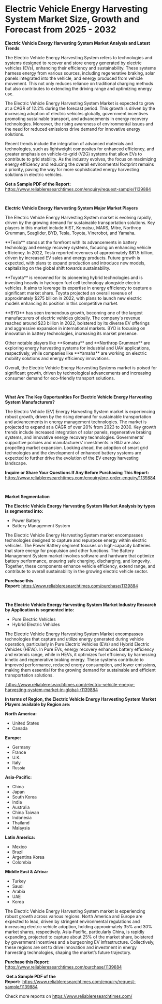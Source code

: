 <p><h1>Electric Vehicle Energy Harvesting System Market Size, Growth and Forecast from 2025 - 2032</h1></p><p><strong>Electric Vehicle Energy Harvesting System Market Analysis and Latest Trends</strong></p>
<p><p>The Electric Vehicle Energy Harvesting System refers to technologies and systems designed to recover and store energy generated by electric vehicles (EVs), enhancing their efficiency and sustainability. These systems harness energy from various sources, including regenerative braking, solar panels integrated into the vehicle, and energy produced from vehicle movement. This not only reduces reliance on traditional charging methods but also contributes to extending the driving range and optimizing energy use.</p><p>The Electric Vehicle Energy Harvesting System Market is expected to grow at a CAGR of 12.2% during the forecast period. This growth is driven by the increasing adoption of electric vehicles globally, government incentives promoting sustainable transport, and advancements in energy recovery technologies. Moreover, the rising awareness of environmental issues and the need for reduced emissions drive demand for innovative energy solutions. </p><p>Recent trends include the integration of advanced materials and technologies, such as lightweight composites for enhanced efficiency, and greater emphasis on vehicle-to-grid (V2G) systems that allow EVs to contribute to grid stability. As the industry evolves, the focus on maximizing energy efficiency and reducing the overall environmental footprint remains a priority, paving the way for more sophisticated energy harvesting solutions in electric vehicles.</p></p>
<p><strong>Get a Sample PDF of the Report:&nbsp;</strong> <a href="https://www.reliableresearchtimes.com/enquiry/request-sample/1139884?utm_campaign=3191&utm_medium=2&utm_source=Github&utm_content=ia&utm_term=25032025&utm_id=electric-vehicle-energy-harvesting-system">https://www.reliableresearchtimes.com/enquiry/request-sample/1139884</a></p>
<p>&nbsp;</p>
<p><strong>Electric Vehicle Energy Harvesting System Major Market Players</strong></p>
<p><p>The Electric Vehicle Energy Harvesting System market is evolving rapidly, driven by the growing demand for sustainable transportation solutions. Key players in this market include AIST, Komatsu, MARS, Mitre, Northrop Grumman, Seaglider, BYD, Tesla, Toyota, Vinerobot, and Yamaha.</p><p>**Tesla** stands at the forefront with its advancements in battery technology and energy recovery systems, focusing on enhancing vehicle efficiency. In 2022, Tesla reported revenues of approximately $81.5 billion, driven by increased EV sales and energy products. Future growth is expected, with plans to expand production and introduce new models, capitalizing on the global shift towards sustainability.</p><p>**Toyota** is renowned for its pioneering hybrid technologies and is investing heavily in hydrogen fuel cell technology alongside electric vehicles. It aims to leverage its expertise in energy efficiency to capture a significant market share. Toyota projected an overall revenue of approximately $275 billion in 2022, with plans to launch new electric models enhancing its position in this competitive market.</p><p>**BYD** has seen tremendous growth, becoming one of the largest manufacturers of electric vehicles globally. The company's revenue reached around $23 billion in 2022, bolstered by its diverse EV offerings and aggressive expansion in international markets. BYD is focusing on innovation in battery technologies, increasing its market presence.</p><p>Other notable players like **Komatsu** and **Northrop Grumman** are exploring energy harvesting systems for industrial and UAV applications, respectively, while companies like **Yamaha** are working on electric mobility solutions and energy efficiency innovations. </p><p>Overall, the Electric Vehicle Energy Harvesting Systems market is poised for significant growth, driven by technological advancements and increasing consumer demand for eco-friendly transport solutions.</p></p>
<p>&nbsp;</p>
<p><strong>What Are The Key Opportunities For Electric Vehicle Energy Harvesting System Manufacturers?</strong></p>
<p><p>The Electric Vehicle (EV) Energy Harvesting System market is experiencing robust growth, driven by the rising demand for sustainable transportation and advancements in energy management technologies. The market is projected to expand at a CAGR of over 20% from 2023 to 2030. Key growth trends include increased integration of solar panels, regenerative braking systems, and innovative energy recovery technologies. Governments' supportive policies and manufacturers' investments in R&D are also propelling market expansion. Looking ahead, the adoption of smart grid technologies and the development of enhanced battery systems are expected to further drive the evolution of the EV energy harvesting landscape.</p></p>
<p><strong>Inquire or Share Your Questions If Any Before Purchasing This Report:</strong> <a href="https://www.reliableresearchtimes.com/enquiry/pre-order-enquiry/1139884?utm_campaign=3191&utm_medium=2&utm_source=Github&utm_content=ia&utm_term=25032025&utm_id=electric-vehicle-energy-harvesting-system">https://www.reliableresearchtimes.com/enquiry/pre-order-enquiry/1139884</a></p>
<p>&nbsp;</p>
<p><strong>Market Segmentation</strong></p>
<p><strong>The Electric Vehicle Energy Harvesting System Market Analysis by types is segmented into:</strong></p>
<p><ul><li>Power Battery</li><li>Battery Management System</li></ul></p>
<p><p>The Electric Vehicle Energy Harvesting System market encompasses technologies designed to capture and repurpose energy within electric vehicles. The Power Battery segment focuses on high-capacity batteries that store energy for propulsion and other functions. The Battery Management System market involves software and hardware that optimize battery performance, ensuring safe charging, discharging, and longevity. Together, these components enhance vehicle efficiency, extend range, and contribute to overall sustainability in the growing electric vehicle sector.</p></p>
<p><strong>Purchase this Report:&nbsp;</strong><a href="https://www.reliableresearchtimes.com/purchase/1139884?utm_campaign=3191&utm_medium=2&utm_source=Github&utm_content=ia&utm_term=25032025&utm_id=electric-vehicle-energy-harvesting-system">https://www.reliableresearchtimes.com/purchase/1139884</a></p>
<p>&nbsp;</p>
<p><strong>The Electric Vehicle Energy Harvesting System Market Industry Research by Application is segmented into:</strong></p>
<p><ul><li>Pure Electric Vehicles</li><li>Hybrid Electric Vehicles</li></ul></p>
<p><p>The Electric Vehicle Energy Harvesting System Market encompasses technologies that capture and utilize energy generated during vehicle operation, particularly in Pure Electric Vehicles (EVs) and Hybrid Electric Vehicles (HEVs). In Pure EVs, energy recovery enhances battery efficiency and extends range, while in HEVs, it optimizes fuel efficiency by harnessing kinetic and regenerative braking energy. These systems contribute to improved performance, reduced energy consumption, and lower emissions, making them essential for the growing demand for sustainable and efficient transportation solutions.</p></p>
<p><a href="https://www.reliableresearchtimes.com/electric-vehicle-energy-harvesting-system-market-in-global-r1139884?utm_campaign=3191&utm_medium=2&utm_source=Github&utm_content=ia&utm_term=25032025&utm_id=electric-vehicle-energy-harvesting-system">&nbsp;https://www.reliableresearchtimes.com/electric-vehicle-energy-harvesting-system-market-in-global-r1139884</a></p>
<p><strong>In terms of Region, the Electric Vehicle Energy Harvesting System Market Players available by Region are:</strong></p>
<p>
    <p> <strong> North America: </strong>
        <ul>
            <li>United States</li>
            <li>Canada</li>
        </ul>
        </p> 
    <p> <strong> Europe: </strong>
        <ul>
            <li>Germany</li>
            <li>France</li>
            <li>U.K.</li>
            <li>Italy</li>
            <li>Russia</li>
        </ul>
        </p> 
    <p> <strong> Asia-Pacific: </strong>
        <ul>
            <li>China</li>
            <li>Japan</li>
            <li>South Korea</li>
            <li>India</li>
            <li>Australia</li>
            <li>China Taiwan</li>
            <li>Indonesia</li>
            <li>Thailand</li>
            <li>Malaysia</li>
        </ul>
        </p> 
    <p> <strong> Latin America: </strong>
        <ul>
            <li>Mexico</li>
            <li>Brazil</li>
            <li>Argentina Korea</li>
            <li>Colombia</li>
        </ul>
        </p> 
    <p> <strong> Middle East & Africa: </strong>
        <ul>
            <li>Turkey</li>
            <li>Saudi</li>
            <li>Arabia</li>
            <li>UAE</li>
            <li>Korea</li>
        </ul>
    </p>
    </p>
<p><p>The Electric Vehicle Energy Harvesting System market is experiencing robust growth across various regions. North America and Europe are expected to lead, driven by stringent environmental regulations and increasing electric vehicle adoption, holding approximately 35% and 30% market shares, respectively. Asia-Pacific, particularly China, is rapidly expanding, projected to capture about 25% of the market share, bolstered by government incentives and a burgeoning EV infrastructure. Collectively, these regions are set to drive innovation and investment in energy harvesting technologies, shaping the market’s future trajectory.</p></p>
<p><strong>Purchase this Report: </strong><a href="https://www.reliableresearchtimes.com/purchase/1139884?utm_campaign=3191&utm_medium=2&utm_source=Github&utm_content=ia&utm_term=25032025&utm_id=electric-vehicle-energy-harvesting-system">https://www.reliableresearchtimes.com/purchase/1139884</a></p>
<p>&nbsp;<strong>Get a Sample PDF of the Report:&nbsp;&nbsp;</strong><a href="https://www.reliableresearchtimes.com/enquiry/request-sample/1139884?utm_campaign=3191&utm_medium=2&utm_source=Github&utm_content=ia&utm_term=25032025&utm_id=electric-vehicle-energy-harvesting-system">https://www.reliableresearchtimes.com/enquiry/request-sample/1139884</a></p>
<p><strong></strong></p>
<p>Check more reports on <a href="https://www.reliableresearchtimes.com/?utm_campaign=3191&utm_medium=2&utm_source=Github&utm_content=ia&utm_term=25032025&utm_id=electric-vehicle-energy-harvesting-system">https://www.reliableresearchtimes.com/</a></p>